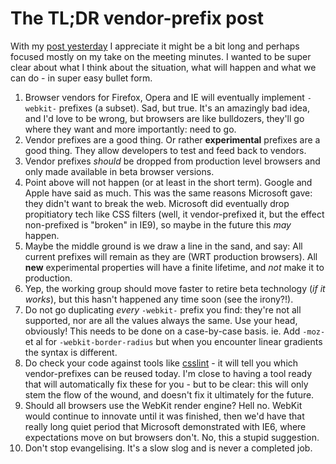 # The TL;DR vendor-prefix post

With my [post yesterday](http://remysharp.com/2012/02/09/vendor-prefixes-about-to-go-south/) I appreciate it might be a bit long and perhaps focused mostly on my take on the meeting minutes. I wanted to be super clear about what I think about the situation, what will happen and what we can do - in super easy bullet form.

<!--more-->

1. Browser vendors for Firefox, Opera and IE will eventually implement `-webkit-` prefixes (a subset). Sad, but true. It's an amazingly bad idea, and I'd love to be wrong, but browsers are like bulldozers, they'll go where they want and more importantly: need to go.
2. Vendor prefixes are a good thing. Or rather **experimental** prefixes are a good thing. They allow developers to test and feed back to vendors.
3. Vendor prefixes *should* be dropped from production level browsers and only made available in beta browser versions.
4. Point above will not happen (or at least in the short term). Google and Apple have said as much. This was the same reasons Microsoft gave: they didn't want to break the web. Microsoft did eventually drop propitiatory tech like CSS filters (well, it vendor-prefixed it, but the effect non-prefixed is "broken" in IE9), so maybe in the future this *may* happen.
5. Maybe the middle ground is we draw a line in the sand, and say: All current prefixes will remain as they are (WRT production browsers). All **new** experimental properties will have a finite lifetime, and *not* make it to production.
6. Yep, the working group should move faster to retire beta technology (*if it works*), but this hasn't happened any time soon (see the irony?!).
7. Do not go duplicating *every* `-webkit-` prefix you find: they're not all supported, nor are all the values always the same. Use your head, obviously! This needs to be done on a case-by-case basis. ie. Add `-moz-` et al for `-webkit-border-radius` but when you encounter linear gradients the syntax is different.
8. Do check your code against tools like [csslint](http://csslint.net) - it will tell you which vendor-prefixes can be reused today. I'm close to having a tool ready that will automatically fix these for you - but to be clear: this will only stem the flow of the wound, and doesn't fix it ultimately for the future.
9. Should all browsers use the WebKit render engine? Hell no. WebKit would continue to innovate until it was finished, then we'd have that really long quiet period that Microsoft demonstrated with IE6, where expectations move on but browsers don't. No, this a stupid suggestion.
10. Don't stop evangelising. It's a slow slog and is never a completed job.
